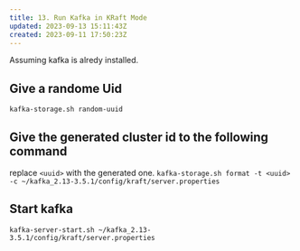 ```yaml
---
title: 13. Run Kafka in KRaft Mode
updated: 2023-09-13 15:11:43Z
created: 2023-09-11 17:50:23Z
---
```


Assuming kafka is alredy installed.

## Give a randome Uid

`kafka-storage.sh random-uuid`

## Give the generated cluster id to the following command

replace `<uuid>` with the generated one.
`kafka-storage.sh format -t <uuid> -c ~/kafka_2.13-3.5.1/config/kraft/server.properties
`

## Start kafka

`kafka-server-start.sh ~/kafka_2.13-3.5.1/config/kraft/server.properties`
